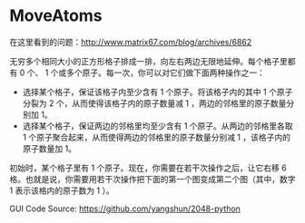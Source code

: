 # MoveAtoms
在这里看到的问题：http://www.matrix67.com/blog/archives/6862

无穷多个相同大小的正方形格子排成一排，向左右两边无限地延伸。每个格子里都有 0 个、 1 个或多个原子。每一次，你可以对它们做下面两种操作之一：  

* 选择某个格子，保证该格子内至少含有 1 个原子。将该格子内的其中 1 个原子分裂为 2 个，从而使得该格子内的原子数量减 1 ，两边的邻格里的原子数量分别加 1。
* 选择某个格子，保证两边的邻格里均至少含有 1 个原子。从两边的邻格里各取 1 个原子聚合起来，从而使得两边的邻格里的原子数量分别减 1 ，该格子内的原子数量加 1。

初始时，某个格子里有 1 个原子。现在，你需要在若干次操作之后，让它右移 6 格。也就是说，你需要用若干次操作把下面的第一个图变成第二个图（其中，数字 1 表示该格内的原子数为 1 ）。

GUI Code Source: https://github.com/yangshun/2048-python
